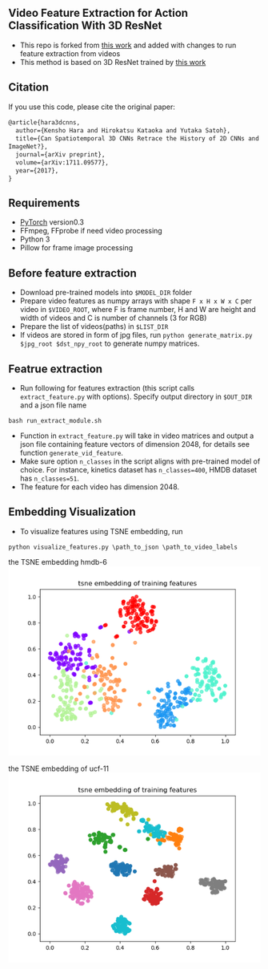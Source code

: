 ## Video Feature Extraction for Action Classification With 3D ResNet

* This repo is forked from [this work](https://github.com/kenshohara/video-classification-3d-cnn-pytorch) and added 
with changes to run feature extraction from videos
* This method is based on 3D ResNet trained by [this work](https://github.com/kenshohara/3D-ResNets-PyTorch)

## Citation
If you use this code, please cite the original paper:
```
@article{hara3dcnns,
  author={Kensho Hara and Hirokatsu Kataoka and Yutaka Satoh},
  title={Can Spatiotemporal 3D CNNs Retrace the History of 2D CNNs and ImageNet?},
  journal={arXiv preprint},
  volume={arXiv:1711.09577},
  year={2017},
}
```

## Requirements
* [PyTorch](http://pytorch.org/) version0.3
* FFmpeg, FFprobe if need video processing
* Python 3
* Pillow for frame image processing

## Before feature extraction
* Download pre-trained models into ```$MODEL_DIR``` folder
* Prepare video features as numpy arrays with shape ```F x H x W x C``` per video in ```$VIDEO_ROOT```, where 
F is frame number, H and W are height and width of videos and C is number of channels (3 for RGB)
* Prepare the list of videos(paths) in ```$LIST_DIR```
* If videos are stored in form of jpg files, run ```python generate_matrix.py $jpg_root $dst_npy_root``` to 
generate numpy matrices.

## Featrue extraction
* Run following for features extraction (this script calls ```extract_feature.py``` with options). Specify output 
directory in ```$OUT_DIR``` and a json file name 
```
bash run_extract_module.sh
``` 
* Function in ```extract_feature.py``` will take in video matrices and output a json file containing feature vectors 
of dimension 2048, for details see function ```generate_vid_feature```. 
* Make sure option ```n_classes``` in the script aligns with pre-trained model of choice. For instance, kinetics 
dataset has ```n_classes=400```, HMDB dataset has ```n_classes=51```.
* The feature for each video has dimension 2048.

## Embedding Visualization
* To visualize features using TSNE embedding, run
```
python visualize_features.py \path_to_json \path_to_video_labels
```
the TSNE embedding hmdb-6
![TSNE_HMDB](https://github.com/MYusha/video-classification-3d-cnn-pytorch/blob/master/Figure_1.png)

the TSNE embedding of ucf-11
![TSNE_ucf11](https://github.com/MYusha/video-classification-3d-cnn-pytorch/blob/master/ucftrain.png)



